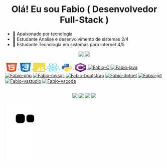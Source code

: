 <h1 align="center"> Olá! Eu sou Fabio ( Desenvolvedor Full-Stack )</h1>

<ul>
  <li> 🔭 Apaixonado por tecnologia</li>
  <li>🌱  Estudante Analise e desenvolvimento de sistemas 2/4</li>
  <li>🌱  Estudante Tecnologia em sistemas para internet 4/5</li>
</ul>

<div align="center">
  <a href="https://github.com/fabio-code-1">
  <img height="180em" src="https://github-readme-stats.vercel.app/api?username=fabio-code-1&show_icons=true&theme=cobalt&include_all_commits=true&count_private=true"/>
  <img height="180em" src="https://github-readme-stats.vercel.app/api/top-langs/?username=fabio-code-1&layout=compact&langs_count=7&theme=cobalt"/>
</div>
  
  
<div style="display: inline_block"><br>
 <img align="center" alt="Fabio-HTML" height="30" width="40" src="https://raw.githubusercontent.com/devicons/devicon/master/icons/html5/html5-original.svg">
 <img align="center" alt="Fabio-CSS" height="30" width="40" src="https://raw.githubusercontent.com/devicons/devicon/master/icons/css3/css3-original.svg">
 <img align="center" alt="Fabio-Js" height="30" width="40" src="https://raw.githubusercontent.com/devicons/devicon/master/icons/javascript/javascript-plain.svg">
 <img align="center" alt="Fabio-React" height="30" width="40" src="https://raw.githubusercontent.com/devicons/devicon/master/icons/react/react-original.svg">
 <img align="center" alt="Fabio-Python" height="30" width="40" src="https://raw.githubusercontent.com/devicons/devicon/master/icons/python/python-original.svg">
 <img align="center" alt="Fabio-Csharp" height="30" width="40" src="https://raw.githubusercontent.com/devicons/devicon/master/icons/csharp/csharp-original.svg">
 <img align="center" alt="Fabio-C" height="30" width="40" src="https://cdn.jsdelivr.net/gh/devicons/devicon/icons/c/c-original.svg" />
 <img align="center" alt="Fabio-java" height="40" width="40" src="https://cdn.jsdelivr.net/gh/devicons/devicon/icons/java/java-original-wordmark.svg" />
 <img align="center" alt="Fabio-php" height="40" width="40" src="https://cdn.jsdelivr.net/gh/devicons/devicon/icons/php/php-original.svg" />
 <img align="center" alt="Fabio-mysqli" height="50" width="40" src="https://cdn.jsdelivr.net/gh/devicons/devicon/icons/mysql/mysql-original-wordmark.svg" />
 <img align="center" alt="Fabio-bootstrap" height="30" width="40" src="https://cdn.jsdelivr.net/gh/devicons/devicon/icons/bootstrap/bootstrap-original.svg" />
 <img align="center" alt="Fabio-dotnet" height="30" width="40" src="https://cdn.jsdelivr.net/gh/devicons/devicon/icons/dot-net/dot-net-original-wordmark.svg" />
 <img align="center" alt="Fabio-git" height="30" width="40" src="https://cdn.jsdelivr.net/gh/devicons/devicon/icons/git/git-original.svg" />
 <img align="center" alt="Fabio-vsstudio" height="30" width="40" src="https://cdn.jsdelivr.net/gh/devicons/devicon/icons/visualstudio/visualstudio-plain.svg" />
 <img align="center" alt="Fabio-vscode" height="30" width="40" src="https://cdn.jsdelivr.net/gh/devicons/devicon/icons/vscode/vscode-original.svg" />
                   
 </div>
  
 ## 
  
<div align="center">
   <a href="https://www.instagram.com/m.s.j_desenvolvedor/" target="_blank"><img src="https://img.shields.io/badge/-Instagram-%23E4405F?style=for-the-badge&logo=instagram&logoColor=white" target="_blank"></a>
  <a href="#" target="_blank"><img src="https://img.shields.io/badge/-LinkedIn-%230077B5?style=for-the-badge&logo=linkedin&logoColor=white" target="_blank"></a>
  <a href = "#"><img src="https://img.shields.io/badge/Gmail-D14836?style=for-the-badge&logo=gmail&logoColor=white" target="_blank"></a>
  <a href = "#"><img src="https://img.shields.io/badge/GitHub-100000?style=for-the-badge&logo=github&logoColor=white" target="_blank"></a>
</div>

  
![snake gif](https://github.com/fabio-code-1/fabio-code-1/blob/output/github-contribution-grid-snake.svg)
